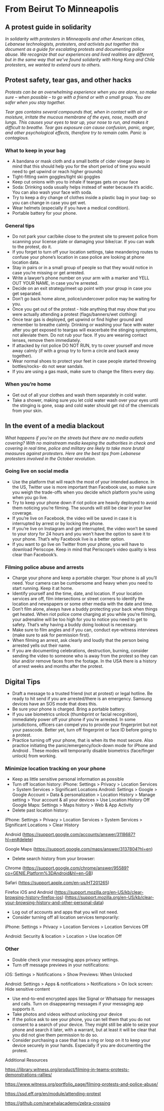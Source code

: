 # From Beirut To Minneapolis
## A protest guide in solidarity

_In solidarity with protesters in Minneapolis and other American cities, Lebanese technologists, 
protesters, and activists put together this document as a guide for escalating protests and documenting police abuse. 
We recognize that our experiences and lived realities are different, but in the same way that we’ve found solidarity 
with Hong Kong and Chile protesters, we wanted to extend ours to others._


## Protest safety, tear gas, and other hacks
_Protests can be an overwhelming experience when you are alone, so make sure – when possible – 
to go with a friend or with a small group. You are safer when you stay together._

_Tear gas contains several compounds that, when in contact with air or moisture, irritate 
the mucous membrane of the eyes, nose, mouth and lungs. This causes your eyes to tear up, your nose to run, 
and makes it difficult to breathe. Tear gas exposure can cause confusion, panic, anger, and other psychological effects, 
therefore try to remain calm. Panic is contagious._

### What to keep in your bag
- A bandana or mask cloth and a small bottle of cider vinegar (keep in mind that this should help 
you for the short period of time you would need to get upwind or reach higher grounds)
- Tight-fitting swim goggles/tight ski goggles
- Keep cut onions with you to inhale if teargas gets on your face
- Soda: Drinking soda usually helps instead of water because it’s acidic. You can also wash your face with soda. 
- Try to keep a dry change of clothes inside a plastic bag in your bag- so you can change in case you get wet.
- Wear helmets (especially if you have a medical condition).
- Portable battery for your phone. 


### General tips
- Do not park your car/bike close to the protest site to prevent police from scanning your license plate 
or damaging your bike/car. If you can walk to the protest, do it. 
- If you forget to turn off your location settings, take meandering routes to confuse your phone’s location 
in case police are looking at phone location data. 
- Stay in pairs or in a small group of people so that they would notice in case you’re missing or get arrested.
- Write a lawyer’s phone number on your arm with a marker and YELL OUT YOUR NAME, in case you’re arrested.
- Decide on an exit strategy/meet up point with your group in case you get separated. 
- Don’t go back home alone, police/undercover police may be waiting for you. 
- Once you get out of the protest - hide anything that may show that you were actually attending a protest (flags/banners/wet 
clothing) 
- Once tear gas is deployed, get upwind or find higher ground and remember to breathe calmly. Drinking or 
washing your face with water after you get exposed to teargas will exacerbate the stinging symptoms, not alleviate them. 
Do not rub your face. If you are wearing contact lenses, remove them immediately.
- If attacked by riot police DO NOT RUN, try to cover yourself and move away calmly (if with a group try 
to form a circle and back away together).
- Wear normal shoes to protect your feet in case people started throwing bottles/rocks- do not wear sandals.
- If you are using a gas mask, make sure to change the filters every day.

### When you’re home
- Get out of all your clothes and wash them separately in cold water.
- Take a shower, making sure you let cold water wash over your eyes until the stinging is gone, soap and 
cold water should get rid of the chemicals from your skin. 

## In the event of a media blackout 
_What happens if you’re on the streets but there are no media outlets covering? 
With no mainstream media keeping the authorities in check and covering in real time, police and 
military are likely to take more brutal measures against protesters. Here are the best tips from 
Lebanese protesters involved in the October revolution._

### Going live on social media 
- Use the platform that will reach the most of your intended audience. 
In the US, Twitter use is more important than Facebook use, so make sure you weigh the trade-offs when 
you decide which platform you’re using when you go live. 
- Try to keep your phone down if riot police are heavily deployed to avoid them noticing you’re filming. 
The sounds will still be clear in your live coverage.
- If you’re live on Facebook, the video will be saved in case it is interrupted by arrest or by locking the phone.
- If you’re live on Instagram and get interrupted, the video won’t be saved to your story for 24 hours and you won’t have the option to save it to your phone. That’s why Facebook live is a better option.
- If you want to go live on Twitter from your phone, you will have to download Periscope. Keep in mind that Periscope’s video quality is less clear than Facebook’s. 

### Filming police abuse and arrests
- Charge your phone and keep a portable charger. Your phone is all you’ll need. 
Your camera can be cumbersome and heavy when you need to start running. Keep it at home. 
- Identify yourself and the time, date, and location. If your location services are off, 
film intersections or street corners to identify the location and newspapers or some other media with the date and time. 
- Don’t film alone, always have a buddy protecting your back when things get heated. 
When riot police come charging at you while you’re filming, your adrenaline will be too high for you to notice you 
need to get to safety. That’s why having a buddy doing lookout is necessary. 
- Make sure to film angles and if you can, conduct eye-witness interviews (make sure to ask for permission first). 
- When filming an arrest, ask clearly and loudly that the person being arrested yells out their name. 
- If you are documenting celebrations, destruction, burning, consider sending the video to someone who is away from the protest so they can blur and/or remove faces from the footage. In the USA there is a history of arrest weeks and months after the protest.

## Digital Tips

- Draft a message to a trusted friend (not at protest) or legal hotline. 
Be ready to hit send if you are arrested/there is an emergency. Samsung devices have an SOS mode that does this.
- Be sure your phone is charged. Bring a portable battery.
- If you use biometrics unlock (thumbprint or facial recognition), immediately power off your phone if you're arrested. 
In some jurisdictions, officers can compel you to provide your fingerprint but not your passcode. Better yet, turn off fingerprint or face ID before going to a protest.
- Practice turning off your phone, that is when its the most secure. Also practice initiating the panic/emergency/lock-down mode for iPhone and Android . These modes will  temporarily disable biometrics (face/finger unlock) from working.

### Minimize location tracking on your phone
- Keep as little sensitive personal information as possible
- Turn off location history:
iPhone: Settings > Privacy > Location Services > System Services > Significant Locations
Android: Settings > Google > Google Account > Data & personalization > Location History > Manage setting > Your account & all your devices > Use Location History Off
Google Maps: Settings > Maps history > Web & App Activity
- Delete past location history:

iPhone: Settings > Privacy > Location Services > System Services > Significant Locations > Clear History

Android (https://support.google.com/accounts/answer/3118687?hl=en#delete)

Google Maps (https://support.google.com/maps/answer/3137804?hl=en)
- Delete search history from your browser:

Chrome (https://support.google.com/chrome/answer/95589?co=GENIE.Platform%3DAndroid&hl=en-GB)

Safari (https://support.apple.com/en-us/HT201265)

Firefox iOS and Android (https://support.mozilla.org/en-US/kb/clear-browsing-history-firefox-ios) (https://support.mozilla.org/en-US/kb/clear-your-browsing-history-and-other-personal-data)
- Log out of accounts and apps that you will not need. 
- Consider turning off all location services temporarily:

iPhone: Settings > Privacy > Location Services > Location Services Off

Android: Security & location > Location > Use location Off

### Other
- Double check your messaging apps privacy settings.
- Turn off message previews in your notifications:

iOS: Settings > Notifications > Show Previews: When Unlocked

Android: Settings > Apps & notifications > Notifications > On lock screen: Hide sensitive content

- Use end-to-end encrypted apps like Signal or Whatsapp for messages and calls. Turn on disappearing messages 
if your messaging app supports it.
- Take photos and videos without unlocking your device
- If the police ask to see your phone, you can tell them that you do not consent to a search of your device. They might still be able to seize your phone and search it later, with a warrant, but at least it will be clear that you did not give them permission to do so.
- Consider purchasing a case that has a ring or loop on it to keep your device securely in your hands. Especially if you are documenting the protest.


Additional Resources

https://library.witness.org/product/filming-in-teams-protests-demonstrations-rallies/

https://www.witness.org/portfolio_page/filming-protests-and-police-abuse/

https://ssd.eff.org/en/module/attending-protest	

https://github.com/narwhalacademy/zebra-crossing 
